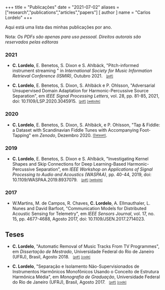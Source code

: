 +++
title = "Publicações"
date = "2021-07-02"
aliases = ["research","publications","articles","papers"]
[ author ]
  name = "Carlos Lordelo"
+++

Aqui está uma lista das minhas publicações por ano.

Nota: *Os PDFs são apenas para uso pessoal. Direitos autorais são reservados pelas editoras*

### 2021
* **C. Lordelo**, E. Benetos, S. Dixon e S. Ahlbäck, "Pitch-informed instrument streaming " in *International Society for Music Information Retrieval Conference (ISMIR)*, Outubro 2021. &nbsp; [<sub><sup>[pdf]</sup></sub>](https://arxiv.org/pdf/2107.13617.pdf)
  
* **C. Lordelo**, E. Benetos, S. Dixon, S. Ahlbäck e P. Ohlsson, "Adversarial Unsupervised Domain Adaptation for Harmonic-Percussive Source Separation", em *IEEE Signal Processing Letters*, vol. 28, pp. 81-85, 2021, doi: 10.1109/LSP.2020.3045915. &nbsp;[<sub><sup>[pdf]</sup></sub>](https://arxiv.org/pdf/2101.00701.pdf) [<sub><sup>[website]</sup></sub>](http://c4dm.eecs.qmul.ac.uk/auda-hpss/)
  
### 2020
* **C. Lordelo**, E. Benetos, S. Dixon, S. Ahlbäck, e P. Ohlsson, "Tap & Fiddle: a Dataset with Scandinavian Fiddle Tunes with Accompanying Foot-Tapping" em *Zenodo*, Dezembro 2020. [<sub><sup>[Dataset]</sup></sub>](https://zenodo.org/record/4308731).
  
### 2019
* **C. Lordelo**, E. Benetos, S. Dixon e S. Ahlbäck, "Investigating Kernel Shapes and Skip Connections for Deep Learning-Based Harmonic-Percussive Separation", em *IEEE Workshop on Applications of Signal Processing to Audio and Acoustics (WASPAA)*, pp. 40-44, 2019, doi: 10.1109/WASPAA.2019.8937079. &nbsp; [<sub><sup>[pdf]</sup></sub>](https://arxiv.org/pdf/1905.01899.pdf) [<sub><sup>[website]</sup></sub>](http://c4dm.eecs.qmul.ac.uk/WASPAA19-HPSS/) 
  
### 2017
* W.Martins, M. de Campos, R. Chaves, **C. Lordelo**, A. Ellmauthaler, L. Nunes and David Barfoot,  "Communication Models for Distributed Acoustic Sensing for Telemetry", em *IEEE Sensors Journal*, vol. 17, no. 15, pp. 4677-4688, Agosto 2017, doi: 10.1109/JSEN.2017.2714023.
  
## Teses
* **C. Lordelo**, "Automatic Removal of Music Tracks From TV Programmes", em *Dissertação de Mestrado*, Universidade Federal do Rio de Janeiro (UFRJ), Brasil, Agosto 2018. &nbsp; [<sub><sup>[pdf]</sup></sub>](/docs/MastersThesis_CarlosLordelo_2018.pdf) [<sub><sup>[code]</sup></sub>](https://github.com/cpvlordelo/musictrack-removal)

* **C. Lordelo**, "Separação e Isolamento Não-Supervisionados de Instrumentos Harmônicos Monofônicos Usando o Conceito de Estrutura Harmônica Média", em *Monografia de Graduação*, Universidade Federal do Rio de Janeiro (UFRJ), Brasil, Agosto 2017. &nbsp; [<sub><sup>[pdf]</sup></sub>](/docs/BachelorThesis_CarlosLordelo_2017_pt-br.pdf) [<sub><sup>[code]</sup></sub>](https://github.com/cpvlordelo/source-separation-AHS)


